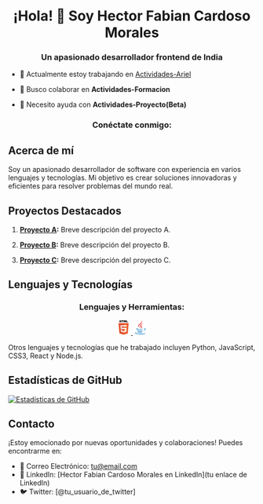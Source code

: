 
<h1 align="center">¡Hola! 👋 Soy Hector Fabian Cardoso Morales</h1>
<h3 align="center">Un apasionado desarrollador frontend de India</h3>

- 🔭 Actualmente estoy trabajando en [Actividades-Ariel](https://github.com/FabianCM2421/Actividades-Jesus-Ariel.git)

- 👯 Busco colaborar en **Actividades-Formacion**

- 🤝 Necesito ayuda con **Actividades-Proyecto(Beta)**

<h3 align="center">Conéctate conmigo:</h3>
<p align="center">
  <!-- Agrega tus enlaces de redes sociales aquí -->
</p>

## Acerca de mí

Soy un apasionado desarrollador de software con experiencia en varios lenguajes y tecnologías. Mi objetivo es crear soluciones innovadoras y eficientes para resolver problemas del mundo real.

## Proyectos Destacados

1. **[Proyecto A](enlace_al_repositorio):** Breve descripción del proyecto A.

2. **[Proyecto B](enlace_al_repositorio):** Breve descripción del proyecto B.

3. **[Proyecto C](enlace_al_repositorio):** Breve descripción del proyecto C.

## Lenguajes y Tecnologías

<h3 align="center">Lenguajes y Herramientas:</h3>
<p align="center">
  <a href="https://www.w3.org/html/" target="_blank" rel="noreferrer">
    <img src="https://raw.githubusercontent.com/devicons/devicon/master/icons/html5/html5-original-wordmark.svg" alt="html5" width="30" height="30"/>
  </a>
  <a href="https://www.java.com" target="_blank" rel="noreferrer">
    <img src="https://raw.githubusercontent.com/devicons/devicon/master/icons/java/java-original.svg" alt="java" width="30" height="30"/>
  </a>
  <!-- Puedes agregar más íconos de herramientas y lenguajes aquí -->
</p>

Otros lenguajes y tecnologías que he trabajado incluyen Python, JavaScript, CSS3, React y Node.js.

## Estadísticas de GitHub

[![Estadísticas de GitHub](https://github-readme-stats.vercel.app/api?username=tu_usuario&show_icons=true&count_private=true&hide=contribs,prs&theme=dark)](https://github.com/tu_usuario)

## Contacto

¡Estoy emocionado por nuevas oportunidades y colaboraciones! Puedes encontrarme en:

- 📧 Correo Electrónico: [tu@email.com](mailto:tu@email.com)
- 🔗 LinkedIn: [Hector Fabian Cardoso Morales en LinkedIn](tu enlace de LinkedIn)
- 🐦 Twitter: [@tu_usuario_de_twitter]

